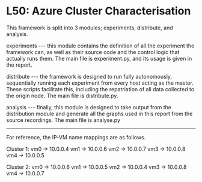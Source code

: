 # L50: Azure Cluster Characterisation

This framework is split into 3 modules; experiments, distribute, and analysis.

experiments --- this module contains the definition of all the experiment the framework can, as well as their source code and the control logic that actually runs them. The main file is experiment.py, and its usage is given in the report.

distribute --- the framework is designed to run fully autonomously, sequentially running each experiment from every host acting as the master. These scripts facilitate this, including the repatriation of all data collected to the origin node. The main file is distribute.py.

analysis --- finally, this module is designed to take output from the distribution module and generate all the graphs used in this report from the source recordings. The main file is analyse.py

---

For reference, the IP-VM name mappings are as follows.

Cluster 1:
vm0 -> 10.0.0.4
vm1 -> 10.0.0.6
vm2 -> 10.0.0.7
vm3 -> 10.0.0.8
vm4 -> 10.0.0.5

Cluster 2:
vm0 -> 10.0.0.6
vm1 -> 10.0.0.5
vm2 -> 10.0.0.4
vm3 -> 10.0.0.8
vm4 -> 10.0.0.7

